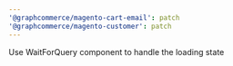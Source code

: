 ```yaml
---
'@graphcommerce/magento-cart-email': patch
'@graphcommerce/magento-customer': patch
---
```


Use WaitForQuery component to handle the loading state
